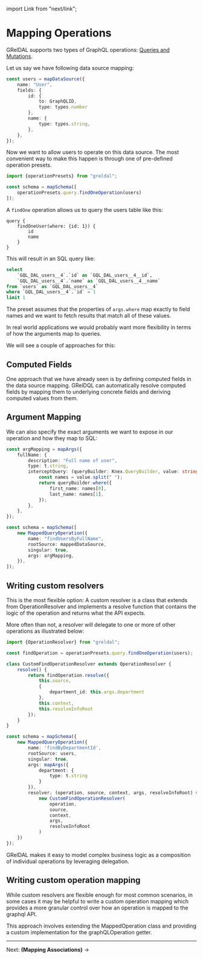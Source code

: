 import Link from "next/link";

# Mapping Operations

GRelDAL supports two types of GraphQL operations: [Queries and Mutations](https://graphql.org/learn/schema/#the-query-and-mutation-types).

Let us say we have following data source mapping:

```ts
const users = mapDataSource({
    name: "User",
    fields: {
        id: {
            to: GraphQLID,
            type: types.number
        },
        name: {
            type: types.string,
        },
    },
});
```

Now we want to allow users to operate on this data source.
The most convenient way to make this happen is through one of pre-defined operation presets.

```ts
import {operationPresets} from "greldal";

const schema = mapSchema([
    operationPresets.query.findOneOperation(users)
]);
```

A `findOne` operation allows us to query the users table like this:

```
query {
    findOneUser(where: {id: 1}) {
        id
        name
    }
}
```

This will result in an SQL query like:

```sql
select
    `GQL_DAL_users__4`.`id` as `GQL_DAL_users__4__id`,
    `GQL_DAL_users__4`.`name` as `GQL_DAL_users__4__name`
from `users` as `GQL_DAL_users__4`
where `GQL_DAL_users__4`.`id` = 1
limit 1
```

The preset assumes that the properties of `args.where` map exactly to field names and we want to fetch results that match all of these values.

In real world applications we would probably want more flexibility in terms of how the arguments map to queries.

We will see a couple of approaches for this:

## Computed Fields

One approach that we have already seen is by defining computed fields in the data source mapping. GRelDQL can automatically resolve computed fields by mapping them to underlying concrete fields and deriving computed values from them.

## Argument Mapping

We can also specify the exact arguments we want to expose in our operation and how they map to SQL:

```ts
const argMapping = mapArgs({
    fullName: {
        description: "Full name of user",
        type: t.string,
        interceptQuery: (queryBuilder: Knex.QueryBuilder, value: string) => {
            const names = value.split(" ");
            return queryBuilder.where({
                first_name: names[0],
                last_name: names[1],
            });
        },
    },
});

const schema = mapSchema([
    new MappedQueryOperation({
        name: "findUsersByFullName",
        rootSource: mappedDataSource,
        singular: true,
        args: argMapping,
    }),
]);
```

## Writing custom resolvers

This is the most flexible option: A custom resolver is a class that extends from OperationResolver and implements a resolve function that contains the logic of the operation and returns what the API expects.

More often than not, a resolver will delegate to one or more of other operations as illustrated below:

```ts
import {OperationResolver} from "greldal";

const findOperation = operationPresets.query.findOneOperation(users);

class CustomFindOperationResolver extends OperationResolver {
    resolve() {
        return findOperation.resolve({
            this.source,
            {
                department_id: this.args.department
            },
            this.context,
            this.resolveInfoRoot
        });
    }
}

const schema = mapSchema({
    new MappedQueryOperation({
        name: 'findByDepartmentId',
        rootSource: users,
        singular: true,
        args: mapArgs({
            department: {
                type: t.string
            }
        }),
        resolver; (operation, source, context, args, resolveInfoRoot) =>
            new CustomFindOperationResolver(
                operation,
                source,
                context,
                args,
                resolveInfoRoot
            )
    })
});
```

GRelDAL makes it easy to model complex business logic as a composition of individual operations by leveraging delegation.

## Writing custom operation mapping

While custom resolvers are flexible enough for most common scenarios, in some cases it may be helpful to write a custom operation mapping which provides a more granular control over how an operation is mapped to the graphql API.

This approach involves extending the MappedOperation class and providing a custom implementation for the graphQLOperation getter.

---

<Link href={`${ROOT_PATH}/mapping-associations`}><a>Next: <strong>(Mapping Associations)</strong> →</a></Link>
